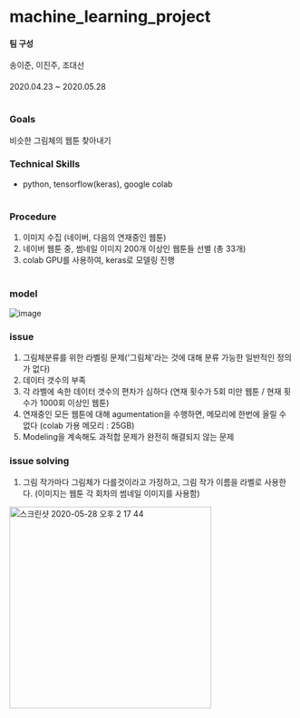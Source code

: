 machine_learning_project
========================


#### 팀 구성
송이준, 이진주, 조대선

####
2020.04.23 ~ 2020.05.28

# 


### Goals
비슷한 그림체의 웹툰 찾아내기


### Technical Skills
- python, tensorflow(keras), google colab

#


### Procedure
1. 이미지 수집 (네이버, 다음의 연재중인 웹툰)
2. 네이버 웹툰 중, 썸네일 이미지 200개 이상인 웹툰들 선별 (총 33개)
3. colab GPU를 사용하여, keras로 모델링 진행

#

### model


 ![image](https://user-images.githubusercontent.com/46306443/83099196-a5563000-a0e7-11ea-9868-f2811163d3e1.png)
 


### issue
1. 그림체분류를 위한 라벨링 문제('그림체'라는 것에 대해 분류 가능한 일반적인 정의가 없다)
2. 데이터 갯수의 부족 
3. 각 라벨에 속한 데이터 갯수의 편차가 심하다 (연재 횟수가 5회 미만 웹툰 / 현재 횟수가 1000회 이상인 웹툰)
4. 연재중인 모든 웹툰에 대해 agumentation을 수행하면, 메모리에 한번에 올릴 수 없다 (colab 가용 메모리 : 25GB)
5. Modeling을 계속해도 과적합 문제가 완전히 해결되지 않는 문제


### issue solving
1. 그림 작가마다 그림체가 다를것이라고 가정하고, 그림 작가 이름을 라벨로 사용한다. (이미지는 웹툰 각 회차의 썸네일 이미지를 사용함)
<img width="356" alt="스크린샷 2020-05-28 오후 2 17 44" src="https://user-images.githubusercontent.com/46306443/83101847-35977380-a0ee-11ea-80f0-6269198119b9.png">










